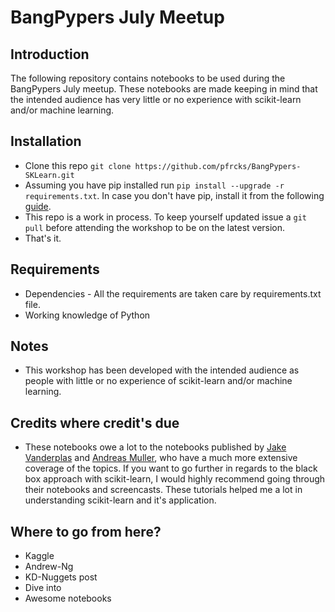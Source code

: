 # BangPypers July Meetup

## Introduction

The following repository contains notebooks to be used during the BangPypers July meetup. These notebooks are made keeping in mind that the intended audience has very little or no experience with scikit-learn and/or machine learning.

## Installation

* Clone this repo `git clone https://github.com/pfrcks/BangPypers-SKLearn.git`
* Assuming you have pip installed run `pip install --upgrade -r requirements.txt`. In case you don't have pip, install it from the following [guide](https://pip.pypa.io/en/stable/installing/).
* This repo is a work in process. To keep yourself updated issue a `git pull` before attending the workshop to be on the latest version.
* That's it.

## Requirements

* Dependencies - All the requirements are taken care by requirements.txt file.
* Working knowledge of Python

## Notes

* This workshop has been developed with the intended audience as people with little or no experience of scikit-learn and/or machine learning. 

## Credits where credit's due

* These notebooks owe a lot to the notebooks published by [Jake Vanderplas](https://github.com/jakevdp/sklearn_tutorial) and [Andreas Muller](https://www.youtube.com/watch?v=80fZrVMurPM), who have a much more extensive coverage of the topics. If you want to go further in regards to the black box approach with scikit-learn, I would highly recommend going through their notebooks and screencasts. These tutorials helped me a lot in understanding scikit-learn and it's application.

## Where to go from here?

* Kaggle
* Andrew-Ng
* KD-Nuggets post
* Dive into
* Awesome notebooks
